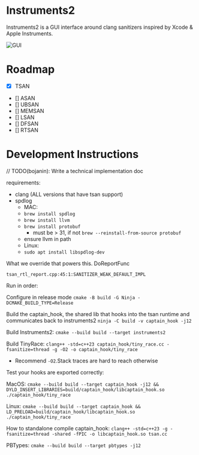 # Instruments2

Instruments2 is a GUI interface around clang sanitizers inspired by Xcode & Apple Instruments.

![GUI](https://github.com/bojanin/Instruments2/assets/instruments-gui.png)

# Roadmap
- [x] TSAN
- [] ASAN
- [] UBSAN
- [] MEMSAN
- [] LSAN
- [] DFSAN
- [] RTSAN


# Development Instructions

// TODO(bojanin): Write a technical implementation doc

requirements:
- clang (ALL versions that have tsan support)
- spdlog 
  - MAC:
  - `brew install spdlog`
  - `brew install llvm`
  - `brew install protobuf`
    - must be > 31, if not `brew --reinstall-from-source protobuf`
  - ensure llvm in path
  - Linux:
  - `sudo apt install libspdlog-dev`

What we override that powers this.
DoReportFunc
```
tsan_rtl_report.cpp:45:1:SANITIZER_WEAK_DEFAULT_IMPL
```

Run in order:

Configure in release mode
`cmake -B build -G Ninja -DCMAKE_BUILD_TYPE=Release`

Build the captain_hook, the shared lib that hooks into the tsan runtime and communicates back to
instruments2
`ninja -C build -v captain_hook -j12`

Build Instruments2:
`cmake --build build --target instruments2`

Build TinyRace:
`clang++ -std=c++23 captain_hook/tiny_race.cc -fsanitize=thread -g -O2 -o captain_hook/tiny_race`
- Recommend `-O2`.Stack traces are hard to reach otherwise

Test your hooks are exported correctly:

MacOS:
`cmake --build build --target captain_hook -j12 && DYLD_INSERT_LIBRARIES=build/captain_hook/libcaptain_hook.so ./captain_hook/tiny_race`

Linux:
`cmake --build build --target captain_hook && LD_PRELOAD=build/captain_hook/libcaptain_hook.so ./captain_hook/tiny_race`

How to standalone compile captain_hook:
`clang++ -std=c++23 -g -fsanitize=thread -shared -fPIC -o libcaptain_hook.so tsan.cc`

PBTypes:
`cmake --build build --target pbtypes -j12`


